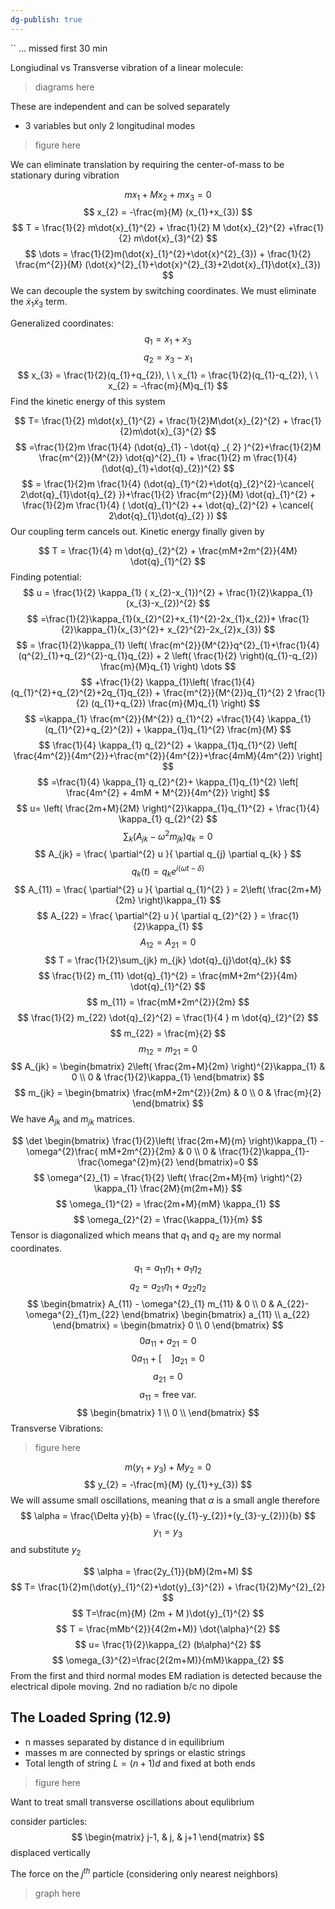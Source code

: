 ```yaml
---
dg-publish: true
---
```

``
... missed first 30 min 


Longiudinal vs Transverse vibration of a linear molecule:

> diagrams here 

These are independent and can be solved separately

- 3 variables but only 2 longitudinal modes 

> figure here 


We can eliminate translation by requiring the center-of-mass to be stationary during vibration

$$
mx_{1}+Mx_{2} +mx_{3} = 0
$$
$$
x_{2} = -\frac{m}{M} (x_{1}+x_{3})
$$
$$
T = \frac{1}{2} m\dot{x}_{1}^{2} + \frac{1}{2} M \dot{x}_{2}^{2} +\frac{1}{2} m\dot{x}_{3}^{2}
$$
$$
\dots = \frac{1}{2}m(\dot{x}_{1}^{2}+\dot{x}^{2}_{3}) + \frac{1}{2} \frac{m^{2}}{M} (\dot{x}^{2}_{1}+\dot{x}^{2}_{3}+2\dot{x}_{1}\dot{x}_{3})
$$
We can decouple the system by switching coordinates. We must eliminate the $\dot{x}_{1}\dot{x}_{3}$ term. 

Generalized coordinates: 
$$
q_{1} = x_{1} + x_{3}
$$
$$
q_{2} = x_{3}-x_{1}
$$
$$
x_{3} = \frac{1}{2}(q_{1}+q_{2}), \ \ x_{1} = \frac{1}{2}(q_{1}-q_{2}), \ \ x_{2} = -\frac{m}{M}q_{1}
$$
Find the kinetic energy of this system 

$$
T= \frac{1}{2} m\dot{x}_{1}^{2} + \frac{1}{2}M\dot{x}_{2}^{2} + \frac{1}{2}m\dot{x}_{3}^{2}
$$
$$
=\frac{1}{2}m \frac{1}{4} (\dot{q}_{1} - \dot{q} _{ 2} )^{2}+\frac{1}{2}M \frac{m^{2}}{M^{2}} \dot{q}^{2}_{1} + \frac{1}{2} m \frac{1}{4}  (\dot{q}_{1}+\dot{q}_{2})^{2}
$$
$$
= \frac{1}{2}m \frac{1}{4} (\dot{q}_{1}^{2}+\dot{q}_{2}^{2}-\cancel{ 2\dot{q}_{1}\dot{q}_{2} })+\frac{1}{2} \frac{m^{2}}{M} \dot{q}_{1}^{2} + \frac{1}{2}m \frac{1}{4} ( \dot{q}_{1}^{2} ++ \dot{q}_{2}^{2} + \cancel{ 2\dot{q}_{1}\dot{q}_{2} })
$$
Our coupling term cancels out. Kinetic energy finally given by 

$$
T = \frac{1}{4} m \dot{q}_{2}^{2} + \frac{mM+2m^{2}}{4M} \dot{q}_{1}^{2}
$$
Finding potential: 
$$
u = \frac{1}{2} \kappa_{1} ( x_{2}-x_{1})^{2} + \frac{1}{2}\kappa_{1}(x_{3}-x_{2})^{2}
$$
$$
=\frac{1}{2}\kappa_{1}(x_{2}^{2}+x_{1}^{2}-2x_{1}x_{2})+ \frac{1}{2}\kappa_{1}(x_{3}^{2}+ x_{2}^{2}-2x_{2}x_{3})
$$
$$
= \frac{1}{2}\kappa_{1} \left( \frac{m^{2}}{M^{2}}q^{2}_{1}+\frac{1}{4}(q^{2}_{1}+q_{2}^{2}-q_{1}q_{2}) + 2 \left(  \frac{1}{2} \right)(q_{1}-q_{2}) \frac{m}{M}q_{1} \right) \dots
$$
$$
+\frac{1}{2} \kappa_{1}\left( \frac{1}{4} (q_{1}^{2}+q_{2}^{2}+2q_{1}q_{2}) + \frac{m^{2}}{M^{2}}q_{1}^{2} 2 \frac{1}{2} (q_{1}+q_{2}) \frac{m}{M}q_{1} \right)
$$
$$
=\kappa_{1} \frac{m^{2}}{M^{2}} q_{1}^{2} +\frac{1}{4} \kappa_{1} (q_{1}^{2}+q_{2}^{2}) + \kappa_{1}q_{1}^{2} \frac{m}{M}
$$
$$
\frac{1}{4} \kappa_{1} q_{2}^{2} + \kappa_{1}q_{1}^{2} \left[ \frac{4m^{2}}{4m^{2}}+\frac{m^{2}}{4m^{2}}+\frac{4mM}{4m^{2}} \right]
$$
$$
=\frac{1}{4} \kappa_{1} q_{2}^{2}+ \kappa_{1}q_{1}^{2} \left[  \frac{4m^{2} + 4mM + M^{2}}{4m^{2}} \right]
$$
$$
u= \left( \frac{2m+M}{2M} \right)^{2}\kappa_{1}q_{1}^{2} + \frac{1}{4} \kappa_{1} q_{2}^{2}
$$
$$
\sum_{k} (A_{jk} -\omega^{2}m_{jk}) q_{k} = 0
$$
$$
A_{jk} = \frac{ \partial^{2} u }{ \partial q_{j} \partial q_{k} } 
$$
$$
q_{k} (t) = q_{k} e^{i(\omega t-\delta)}
$$
$$
A_{11} = \frac{ \partial^{2} u }{ \partial q_{1}^{2} } = 2\left( \frac{2m+M}{2m} \right)\kappa_{1}
$$
$$
A_{22} = \frac{ \partial^{2} u }{ \partial q_{2}^{2} } = \frac{1}{2}\kappa_{1}
$$
$$
A_{12} = A_{21} = 0
$$
$$
T = \frac{1}{2}\sum_{jk} m_{jk} \dot{q}_{j}\dot{q}_{k}
$$
$$
\frac{1}{2} m_{11} \dot{q}_{1}^{2} = \frac{mM+2m^{2}}{4m} \dot{q}_{1}^{2} 
$$
$$
m_{11} = \frac{mM+2m^{2}}{2m}
$$
$$
\frac{1}{2} m_{22} \dot{q}_{2}^{2} = \frac{1}{4 } m \dot{q}_{2}^{2}
$$
$$
m_{22} = \frac{m}{2}
$$
$$
m_{12} = m_{21} = 0
$$
$$
A_{jk} = \begin{bmatrix}
2\left( \frac{2m+M}{2m} \right)^{2}\kappa_{1} & 0 \\
0 & \frac{1}{2}\kappa_{1}
\end{bmatrix}
$$
$$
m_{jk} = \begin{bmatrix}
\frac{mM+2m^{2}}{2m} & 0 \\
0 & \frac{m}{2}
\end{bmatrix}
$$
We have $A_{jk}$ and $m_{jk}$ matrices. 

$$
\det \begin{bmatrix}
\frac{1}{2}\left( \frac{2m+M}{m} \right)\kappa_{1} - \omega^{2}\frac{ mM+2m^{2}}{2m} & 0 \\
0 & \frac{1}{2}\kappa_{1}-\frac{\omega^{2}m}{2}
\end{bmatrix}=0
$$
$$
\omega^{2}_{1} = \frac{1}{2} \left( \frac{2m+M}{m} \right)^{2} \kappa_{1} \frac{2M}{m(2m+M)}
$$
$$
\omega_{1}^{2} = \frac{2m+M}{mM} \kappa_{1}
$$
$$
\omega_{2}^{2} = \frac{\kappa_{1}}{m}
$$
Tensor is diagonalized which means that $q_{1}$ and $q_{2}$ are my normal coordinates. 

$$
q_{1} = a_{11}\eta_{1}+a_{1}\eta_{2}
$$
$$
q_{2} = a_{21}\eta_{1} + a_{22}\eta_{2}
$$
$$
\begin{bmatrix}
A_{11} - \omega^{2}_{1} m_{11}  &  0 \\
0 & A_{22}-\omega^{2}_{1}m_{22}
\end{bmatrix}
\begin{bmatrix}
a_{11} \\
a_{22}
\end{bmatrix} = \begin{bmatrix}
0 \\
0
\end{bmatrix}
$$
$$
0a_{11} + a_{21} = 0
$$
$$
0a_{11} + [ \ \ \ \ ] a_{21} = 0
$$
$$
a_{21} = 0
$$
$$
a_{11} = \text{free var.}
$$
$$
\begin{bmatrix}
1 \\
0 \\
\end{bmatrix}
$$
Transverse Vibrations: 
> figure here 


$$
m(y_{1}+y_{3}) + My_{2} = 0 
$$
$$
y_{2} = -\frac{m}{M} (y_{1}+y_{3})
$$
We will assume small oscillations, meaning that $\alpha$ is a small angle therefore 
$$
\alpha = \frac{\Delta y}{b} = \frac{(y_{1}-y_{2})+(y_{3}-y_{2})}{b}
$$
$$
y_{1}=y_{3}
$$
and substitute $y_{2}$

$$
 \alpha = \frac{2y_{1}}{bM}(2m+M)
$$
$$
T= \frac{1}{2}m(\dot{y}_{1}^{2}+\dot{y}_{3}^{2}) + \frac{1}{2}My^{2}_{2}
$$
$$
T=\frac{m}{M} (2m + M )\dot{y}_{1}^{2}
$$
$$
T = \frac{mMb^{2}}{4(2m+M)} \dot{\alpha}^{2}
$$
$$
u= \frac{1}{2}\kappa_{2} (b\alpha)^{2}
$$
$$
\omega_{3}^{2}=\frac{2(2m+M)}{mM}\kappa_{2}
$$
From the first and third normal modes EM radiation is detected because the electrical dipole moving. 
2nd no radiation b/c no dipole 

## The Loaded Spring (12.9)

- n masses separated by distance d in equilibrium 
- masses  m are connected by springs or elastic strings
- Total length of string $L=(n+1)d$ and fixed at both ends

> figure here 


Want to treat small transverse oscillations about equlibrium

consider particles: 
$$
\begin{matrix}
j-1, & j, & j+1
\end{matrix}
$$
displaced vertically

The force on the $j^{th}$ particle (considering only nearest neighbors)

>graph here
>